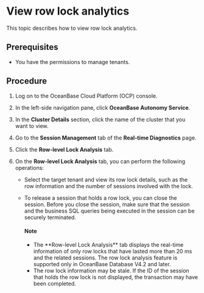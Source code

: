 # View row lock analytics

This topic describes how to view row lock analytics.

## Prerequisites

* You have the permissions to manage tenants.

## Procedure

1. Log on to the OceanBase Cloud Platform (OCP) console.

2. In the left-side navigation pane, click **OceanBase Autonomy Service**.

3. In the **Cluster Details** section, click the name of the cluster that you want to view.

4. Go to the **Session Management** tab of the **Real-time Diagnostics** page.

5. Click the **Row-level Lock Analysis** tab.

6. On the **Row-level Lock Analysis** tab, you can perform the following operations:

   * Select the target tenant and view its row lock details, such as the row information and the number of sessions involved with the lock.

   * To release a session that holds a row lock, you can close the session. Before you close the session, make sure that the session and the business SQL queries being executed in the session can be securely terminated.

       <main id="notice" type='explain'>
      <h4>Note</h4>
      <p><ul><li>The **Row-level Lock Analysis** tab displays the real-time information of only row locks that have lasted more than 20 ms and the related sessions. The row lock analysis feature is supported only in OceanBase Database V4.2 and later. </li><li>The row lock information may be stale. If the ID of the session that holds the row lock is not displayed, the transaction may have been completed. </li></ul></p>
    </main>
